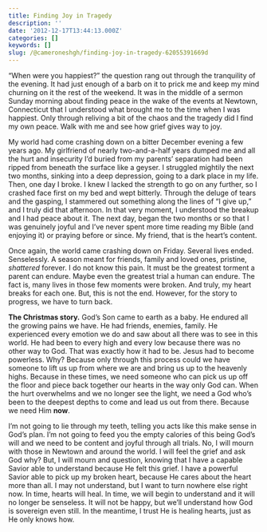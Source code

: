 ```yaml
---
title: Finding Joy in Tragedy
description: ''
date: '2012-12-17T13:44:13.000Z'
categories: []
keywords: []
slug: /@cameroneshgh/finding-joy-in-tragedy-62055391669d
---
```


“When were you happiest?” the question rang out through the tranquility of the evening. It had just enough of a barb on it to prick me and keep my mind churning on it the rest of the weekend. It was in the middle of a sermon Sunday morning about finding peace in the wake of the events at Newtown, Connecticut that I understood what brought me to the time when I was happiest. Only through reliving a bit of the chaos and the tragedy did I find my own peace. Walk with me and see how grief gives way to joy.

My world had come crashing down on a bitter December evening a few years ago. My girlfriend of nearly two-and-a-half years dumped me and all the hurt and insecurity I’d buried from my parents’ separation had been ripped from beneath the surface like a geyser. I struggled mightily the next two months, sinking into a deep depression, going to a dark place in my life. Then, one day I broke. I knew I lacked the strength to go on any further, so I crashed face first on my bed and wept bitterly. Through the deluge of tears and the gasping, I stammered out something along the lines of “I give up,” and I truly did that afternoon. In that very moment, I understood the breakup and I had peace about it. The next day, began the two months or so that I was genuinely joyful and I’ve never spent more time reading my Bible (and enjoying it) or praying before or since. My friend, that is the heart’s content.

Once again, the world came crashing down on Friday. Several lives ended. Senselessly. A season meant for friends, family and loved ones, pristine, _shattered_ forever. I do not know this pain. It must be the greatest torment a parent can endure. Maybe even the greatest trial a human can endure. The fact is, many lives in those few moments were broken. And truly, my heart breaks for each one. But, this is not the end. However, for the story to progress, we have to turn back.

**The Christmas story.** God’s Son came to earth as a baby. He endured all the growing pains we have. He had friends, enemies, family. He experienced every emotion we do and saw about all there was to see in this world. He had been to every high and every low because there was no other way to God. That was exactly how it had to be. Jesus had to become powerless. Why? Because only through this process could we have someone to lift us up from where we are and bring us up to the heavenly highs. Because in these times, we need someone who can pick us up off the floor and piece back together our hearts in the way only God can. When the hurt overwhelms and we no longer see the light, we need a God who’s been to the deepest depths to come and lead us out from there. Because we need Him **now**.

I’m not going to lie through my teeth, telling you acts like this make sense in God’s plan. I’m not going to feed you the empty calories of this being God’s will and we need to be content and joyful through all trials. No, I will mourn with those in Newtown and around the world. I will feel the grief and ask God why? But, I will mourn and question, knowing that I have a capable Savior able to understand because He felt this grief. I have a powerful Savior able to pick up my broken heart, because He cares about the heart more than all. I may not understand, but I want to turn nowhere else right now. In time, hearts will heal. In time, we will begin to understand and it will no longer be senseless. It will not be happy, but we’ll understand how God is sovereign even still. In the meantime, I trust He is healing hearts, just as He only knows how.